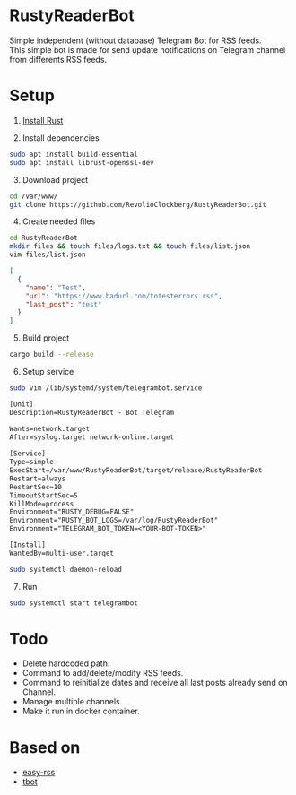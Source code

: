 # RustyReaderBot
Simple independent (without database) Telegram Bot for RSS feeds.<br>
This simple bot is made for send update notifications on Telegram channel from differents RSS feeds.<br>

# Setup
1. [Install Rust](https://doc.rust-lang.org/cargo/getting-started/installation.html)

2. Install dependencies
```bash
sudo apt install build-essential
sudo apt install librust-openssl-dev
```

3. Download project
```bash
cd /var/www/
git clone https://github.com/RevolioClockberg/RustyReaderBot.git
``` 

4. Create needed files
```bash
cd RustyReaderBot
mkdir files && touch files/logs.txt && touch files/list.json
vim files/list.json
```
```json
[
  {
    "name": "Test",
    "url": "https://www.badurl.com/totesterrors.rss",
    "last_post": "test"
  }
]
```

5. Build project
```bash
cargo build --release
```

6. Setup service
```bash
sudo vim /lib/systemd/system/telegrambot.service
```
```txt
[Unit]
Description=RustyReaderBot - Bot Telegram

Wants=network.target
After=syslog.target network-online.target
 
[Service]
Type=simple
ExecStart=/var/www/RustyReaderBot/target/release/RustyReaderBot
Restart=always
RestartSec=10
TimeoutStartSec=5
KillMode=process
Environment="RUSTY_DEBUG=FALSE"
Environment="RUSTY_BOT_LOGS=/var/log/RustyReaderBot"
Environment="TELEGRAM_BOT_TOKEN=<YOUR-BOT-TOKEN>"

[Install]
WantedBy=multi-user.target
```
```bash
sudo systemctl daemon-reload
```

7. Run
```bash
sudo systemctl start telegrambot
```


# Todo
* Delete hardcoded path.
* Command to add/delete/modify RSS feeds.
* Command to reinitialize dates and receive all last posts already send on Channel.
* Manage multiple channels.
* Make it run in docker container.

# Based on
* [easy-rss](https://docs.rs/easy_rss/1.0.1/easy_rss/index.html)
* [tbot](https://crates.io/crates/tbot)